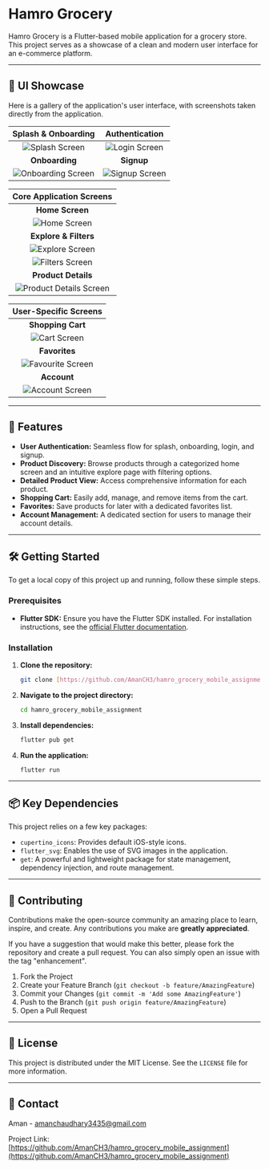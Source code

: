 # Hamro Grocery

Hamro Grocery is a Flutter-based mobile application for a grocery store. This project serves as a showcase of a clean and modern user interface for an e-commerce platform.

---

## 📸 UI Showcase

Here is a gallery of the application's user interface, with screenshots taken directly from the application.

| Splash & Onboarding | Authentication |
| :---: | :---: |
| ![Splash Screen](https://github.com/AmanCH3/hamro_grocery_mobile_assignment/blob/main/screenshot/splash.png?raw=true) | ![Login Screen](https://github.com/AmanCH3/hamro_grocery_mobile_assignment/blob/main/screenshot/login.png?raw=true) |
| **Onboarding** | **Signup** |
| ![Onboarding Screen](https://github.com/AmanCH3/hamro_grocery_mobile_assignment/blob/main/screenshot/onboarding.png?raw=true) | ![Signup Screen](https://github.com/AmanCH3/hamro_grocery_mobile_assignment/blob/main/screenshot/signup.png?raw=true) |

| Core Application Screens |
| :---: |
| **Home Screen** |
| ![Home Screen](https://github.com/AmanCH3/hamro_grocery_mobile_assignment/blob/main/screenshot/home.png?raw=true) |
| **Explore & Filters** |
| ![Explore Screen](https://github.com/AmanCH3/hamro_grocery_mobile_assignment/blob/main/screenshot/explore.png?raw=true) |
| ![Filters Screen](https://github.com/AmanCH3/hamro_grocery_mobile_assignment/blob/main/screenshot/filters.png?raw=true) |
| **Product Details** |
| ![Product Details Screen](https://github.com/AmanCH3/hamro_grocery_mobile_assignment/blob/main/screenshot/product_details.png?raw=true) |

| User-Specific Screens |
| :---: |
| **Shopping Cart** |
| ![Cart Screen](https://github.com/AmanCH3/hamro_grocery_mobile_assignment/blob/main/screenshot/cart.png?raw=true) |
| **Favorites** |
| ![Favourite Screen](https://github.com/AmanCH3/hamro_grocery_mobile_assignment/blob/main/screenshot/favourite.png?raw=true) |
| **Account** |
| ![Account Screen](https://github.com/AmanCH3/hamro_grocery_mobile_assignment/blob/main/screenshot/account.png?raw=true) |

---

## 🚀 Features

* **User Authentication:** Seamless flow for splash, onboarding, login, and signup.
* **Product Discovery:** Browse products through a categorized home screen and an intuitive explore page with filtering options.
* **Detailed Product View:** Access comprehensive information for each product.
* **Shopping Cart:** Easily add, manage, and remove items from the cart.
* **Favorites:** Save products for later with a dedicated favorites list.
* **Account Management:** A dedicated section for users to manage their account details.

---

## 🛠️ Getting Started

To get a local copy of this project up and running, follow these simple steps.

### Prerequisites

* **Flutter SDK:** Ensure you have the Flutter SDK installed. For installation instructions, see the [official Flutter documentation](https://flutter.dev/docs/get-started/install).

### Installation

1.  **Clone the repository:**
    ```sh
    git clone [https://github.com/AmanCH3/hamro_grocery_mobile_assignment.git](https://github.com/AmanCH3/hamro_grocery_mobile_assignment.git)
    ```
2.  **Navigate to the project directory:**
    ```sh
    cd hamro_grocery_mobile_assignment
    ```
3.  **Install dependencies:**
    ```sh
    flutter pub get
    ```
4.  **Run the application:**
    ```sh
    flutter run
    ```

---

## 📦 Key Dependencies

This project relies on a few key packages:

* `cupertino_icons`: Provides default iOS-style icons.
* `flutter_svg`: Enables the use of SVG images in the application.
* `get`: A powerful and lightweight package for state management, dependency injection, and route management.

---

## 🤝 Contributing

Contributions make the open-source community an amazing place to learn, inspire, and create. Any contributions you make are **greatly appreciated**.

If you have a suggestion that would make this better, please fork the repository and create a pull request. You can also simply open an issue with the tag "enhancement".

1.  Fork the Project
2.  Create your Feature Branch (`git checkout -b feature/AmazingFeature`)
3.  Commit your Changes (`git commit -m 'Add some AmazingFeature'`)
4.  Push to the Branch (`git push origin feature/AmazingFeature`)
5.  Open a Pull Request

---

## 📄 License

This project is distributed under the MIT License. See the `LICENSE` file for more information.

---

## 📧 Contact

Aman - amanchaudhary3435@gmail.com

Project Link: [https://github.com/AmanCH3/hamro_grocery_mobile_assignment](https://github.com/AmanCH3/hamro_grocery_mobile_assignment)
